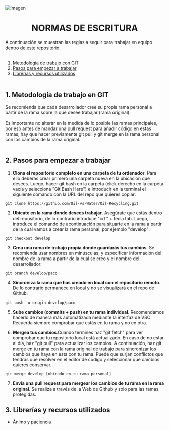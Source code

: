 ![imagen](https://github.com/marinagoju/Oilly-Recommender/blob/main/Utilidades/img_portada.jpg)
# <div align="center">**NORMAS DE ESCRITURA**</div>  
A continuación se muestran las reglas a seguir para trabajar en equipo dentro de este repositorio.
<br></br>
1. [Metodología de trabajo con GIT](#id1)
2. [Pasos para empezar a trabajar](#id2)
3. [Librerías y recursos utilizados](#id3)
<br></br>

<div id='id1'/>
<h2>1. Metodología de trabajo en GIT</h2>
Se recomienda que cada desarrollador cree su propia rama personal a partir de la rama sobre la que desee trabajar (rama original).<br></br>
Es importante no alterar en la medida de lo posible las ramas principales, por eso antes de mandar una pull request para añadir código en estas ramas, hay que hacer previamente git pull y git merge en la rama personal con los cambios de la rama original.<br></br>

<div id='id2'/>
<h2> 2. Pasos para empezar a trabajar</h2>

1. **Clona el repositorio completo en una carpeta de tu ordenador**. Para ello deberás crear primero una carpeta nueva en la ubicación que desees. Luego, hacer git bash en la carpeta (click derecho en la carpeta vacía y selecciona "Git Bash Here") e introducir en la terminal el siguiente comando con la URL del repo que quieres copiar:
~~~
git clone https://github.com/Oil-vs-Water/Oil-Recycling.git
~~~

2. **Ubicate en la rama donde desees trabajar**. Asegúrate que estás dentro del repositorio, de lo contrario introduce "cd " + tecla tab. Luego, introduce el comando de acontinuación para situarte en la rama a partir de la cual vamos a crear la rama personal, por ejemplo "develop":
~~~
git checkout develop
~~~
3. **Crea una rama de trabajo propia donde guardarás tus cambios**. Se recomienda usar nombres en minúsculas, y especificar información del nombre de la rama a partir de la cual se creo y el nombre del desarrollador:
~~~
git branch develop/paco
~~~

4. **Sincroniza la rama que has creado en local con el repositorio remoto**. De lo contrario permanece en local y no se visualizará en el repo de Github.
~~~
git push -u origin develop/paco
~~~

5.  **Sube cambios (commits + push) en tu rama individual**. Recomendamos hacerlo de manera más automátizada mediante la interfaz de VSC. Recuerda siempre comprobar que estás en tu rama y no en otra.

6.  **Mergea tus cambios**.Cuando termines haz "git fetch" para ver comprobar que tu repositorio local está actualizado. En caso de no estar al día, haz "git pull" para actualizar los cambios. A continuación, haz git merge en tu rama con la rama original de trabajo para sincronizar los cambios que haya en esta con tu rama. Puede que surjan conflictos que tendrás que resolver en el editor de código y seleccionar que cambios quieres conservar.
~~~
git merge develop [ubicado en tu rama personal]
~~~

7. **Envía una pull request para mergear los cambios de tu rama en la rama original**. Se realiza a través de la Web de Github y solo para las ramas protegidas.


<div id='id3'/>
<h2>3. Librerías y recursos utilizados</h2>

- Ánimo y paciencia
